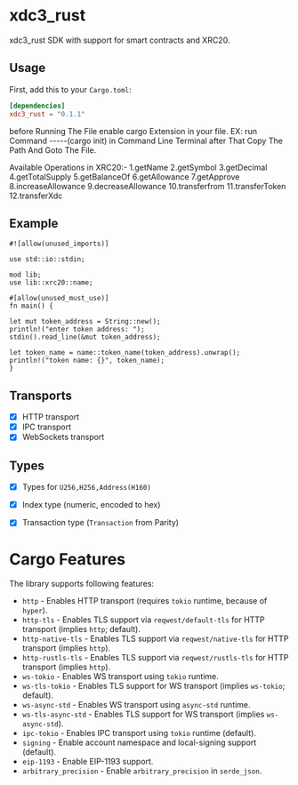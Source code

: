 # xdc3_rust

xdc3_rust SDK with support for smart contracts and XRC20.

## Usage

First, add this to your `Cargo.toml`:
```toml
[dependencies]
xdc3_rust = "0.1.1"
```
before Running The File enable cargo Extension in your file. EX: run Command -----(cargo init) in Command Line Terminal after That Copy The Path And Goto The File.

Available Operations in XRC20:- 1.getName 2.getSymbol 3.getDecimal 4.getTotalSupply 5.getBalanceOf 6.getAllowance 7.getApprove 8.increaseAllowance 9.decreaseAllowance 10.transferfrom 11.transferToken 12.transferXdc

## Example

    #![allow(unused_imports)]

    use std::io::stdin;

    mod lib;
    use lib::xrc20::name;

    #[allow(unused_must_use)]
    fn main() {

    let mut token_address = String::new();
    println!("enter token address: ");
    stdin().read_line(&mut token_address);
    
    let token_name = name::token_name(token_address).unwrap();
    println!("token name: {}", token_name);
    }



## Transports
- [x] HTTP transport
- [x] IPC transport
- [x] WebSockets transport

## Types
- [x] Types for `U256,H256,Address(H160)`
- [x] Index type (numeric, encoded to hex)
- [x] Transaction type (`Transaction` from Parity)


# Cargo Features

The library supports following features:
- `http` - Enables HTTP transport (requires `tokio` runtime, because of `hyper`).
- `http-tls` - Enables TLS support via `reqwest/default-tls` for HTTP transport (implies `http`; default).
- `http-native-tls` - Enables TLS support via `reqwest/native-tls` for HTTP transport (implies `http`).
- `http-rustls-tls` - Enables TLS support via `reqwest/rustls-tls` for HTTP transport (implies `http`).
- `ws-tokio` - Enables WS transport using `tokio` runtime.
- `ws-tls-tokio` - Enables TLS support for WS transport (implies `ws-tokio`; default).
- `ws-async-std` - Enables WS transport using `async-std` runtime.
- `ws-tls-async-std` - Enables TLS support for WS transport (implies `ws-async-std`).
- `ipc-tokio` - Enables IPC transport using `tokio` runtime (default).
- `signing` - Enable account namespace and local-signing support (default).
- `eip-1193` - Enable EIP-1193 support.
- `arbitrary_precision` - Enable `arbitrary_precision` in `serde_json`.
